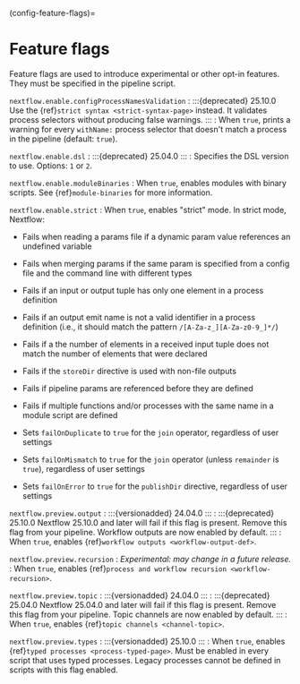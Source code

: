 (config-feature-flags)=

# Feature flags

Feature flags are used to introduce experimental or other opt-in features. They must be specified in the pipeline script.

`nextflow.enable.configProcessNamesValidation`
: :::{deprecated} 25.10.0
  Use the {ref}`strict syntax <strict-syntax-page>` instead. It validates process selectors without producing false warnings.
  :::
: When `true`, prints a warning for every `withName:` process selector that doesn't match a process in the pipeline (default: `true`).

`nextflow.enable.dsl`
: :::{deprecated} 25.04.0
  :::
: Specifies the DSL version to use. Options: `1` or `2`.

`nextflow.enable.moduleBinaries`
: When `true`, enables modules with binary scripts. See {ref}`module-binaries` for more information.

`nextflow.enable.strict`
: When `true`, enables "strict" mode. In strict mode, Nextflow:

  - Fails when reading a params file if a dynamic param value references an undefined variable

  - Fails when merging params if the same param is specified from a config file and the command line with different types

  - Fails if an input or output tuple has only one element in a process definition

  - Fails if an output emit name is not a valid identifier in a process definition (i.e., it should match the pattern `/[A-Za-z_][A-Za-z0-9_]*/`)

  - Fails if a the number of elements in a received input tuple does not match the number of elements that were declared

  - Fails if the `storeDir` directive is used with non-file outputs

  - Fails if pipeline params are referenced before they are defined

  - Fails if multiple functions and/or processes with the same name in a module script are defined

  - Sets `failOnDuplicate` to `true` for the `join` operator, regardless of user settings

  - Sets `failOnMismatch` to `true` for the `join` operator (unless `remainder` is `true`), regardless of user settings

  - Sets `failOnError` to `true` for the `publishDir` directive, regardless of user settings

`nextflow.preview.output`
: :::{versionadded} 24.04.0
  :::
: :::{deprecated} 25.10.0
  Nextflow 25.10.0 and later will fail if this flag is present. Remove this flag from your pipeline. Workflow outputs are now enabled by default.
  :::
: When `true`, enables {ref}`workflow outputs <workflow-output-def>`.

`nextflow.preview.recursion`
: *Experimental: may change in a future release.*
: When `true`, enables {ref}`process and workflow recursion <workflow-recursion>`.

`nextflow.preview.topic`
: :::{versionadded} 24.04.0
  :::
: :::{deprecated} 25.04.0
  Nextflow 25.04.0 and later will fail if this flag is present. Remove this flag from your pipeline. Topic channels are now enabled by default.
  :::
: When `true`, enables {ref}`topic channels <channel-topic>`.

`nextflow.preview.types`
: :::{versionadded} 25.10.0
  :::
: When `true`, enables {ref}`typed processes <process-typed-page>`. Must be enabled in every script that uses typed processes. Legacy processes cannot be defined in scripts with this flag enabled.
